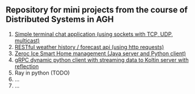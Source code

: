 ## Repository for mini projects from the course of Distributed Systems in AGH

1. [Simple terminal chat application (using sockets with TCP, UDP, multicast)](Task1-Sockets/README.md)
2. [RESTful weather history / forecast api (using http requests)](Task2-RestfulApi/README.md)
3. [Zeroc Ice Smart Home management (Java server and Python client)](Task3-ICE/README.md)
4. [gRPC dynamic python client with streaming data to Koltin server with reflection](Task4-gRPC/README.md)
5. Ray in python (TODO)
6. ...
7. ...
